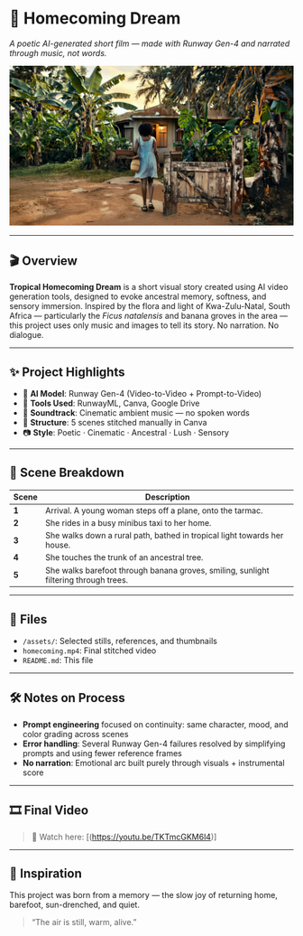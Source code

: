 # 🌺 Homecoming Dream  
*A poetic AI-generated short film — made with Runway Gen-4 and narrated through music, not words.*

![Scene Still](images/homecoming-still.png)

---

## 🎬 Overview

**Tropical Homecoming Dream** is a short visual story created using AI video generation tools, designed to evoke ancestral memory, softness, and sensory immersion. Inspired by the flora and light of Kwa-Zulu-Natal, South Africa — particularly the *Ficus natalensis* and banana groves in the area — this project uses only music and images to tell its story. No narration. No dialogue.

---

## ✨ Project Highlights

- 🧠 **AI Model**: Runway Gen-4 (Video-to-Video + Prompt-to-Video)
- 🧰 **Tools Used**: RunwayML, Canva, Google Drive
- 🎼 **Soundtrack**: Cinematic ambient music — no spoken words
- 🎥 **Structure**: 5 scenes stitched manually in Canva
- 📷 **Style**: Poetic · Cinematic · Ancestral · Lush · Sensory

---

## 🌿 Scene Breakdown

| Scene | Description |
|-------|-------------|
| **1** | Arrival. A young woman steps off a plane, onto the tarmac. |
| **2** | She rides in a busy minibus taxi to her home. |
| **3** | She walks down a rural path, bathed in tropical light towards her house. |
| **4** | She touches the trunk of an ancestral tree. |
| **5** | She walks barefoot through banana groves, smiling, sunlight filtering through trees. |

---

## 📁 Files

- `/assets/`: Selected stills, references, and thumbnails  
- `homecoming.mp4`: Final stitched video  
- `README.md`: This file  

---

## 🛠️ Notes on Process

- **Prompt engineering** focused on continuity: same character, mood, and color grading across scenes
- **Error handling**: Several Runway Gen-4 failures resolved by simplifying prompts and using fewer reference frames
- **No narration**: Emotional arc built purely through visuals + instrumental score

---

## 🎞️ Final Video

> 🔗 Watch here: [(https://youtu.be/TKTmcGKM6l4)] 

---

## 🪷 Inspiration

This project was born from a memory — the slow joy of returning home, barefoot, sun-drenched, and quiet.

> “The air is still, warm, alive.”  
